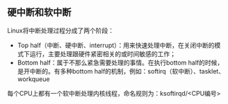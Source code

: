 ## 硬中断和软中断

Linux将中断处理过程分成了两个阶段：

- Top half（中断、硬中断、interrupt）：用来快速处理中断，在关闭中断的模式下运行，主要处理跟硬件紧密相关的或时间敏感的工作；
- Bottom half：属于不那么紧急需要处理的事情。在执行bottom half的时候，是开中断的。有多种bottom half的机制，例如：softirq（软中断）、tasklet、workqueue

每个CPU上都有一个软中断处理内核线程，命名规则为：ksoftirqd/<CPU编号>

